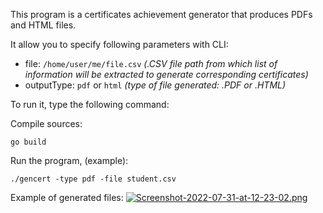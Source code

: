 This program is a certificates achievement generator that produces PDFs and HTML files.

It allow you to specify following parameters with CLI:

- file: `/home/user/me/file.csv` _(.CSV file path from which list of information will be extracted to generate corresponding certificates)_
- outputType: `pdf` or `html` _(type of file generated: .PDF or .HTML)_

To run it, type the following command:

Compile sources:
````
go build
````

Run the program, (example):
````
./gencert -type pdf -file student.csv
````

Example of generated files:
[![Screenshot-2022-07-31-at-12-23-02.png](https://i.postimg.cc/668DpfZy/Screenshot-2022-07-31-at-12-23-02.png)](https://postimg.cc/qgdmmnjT)
